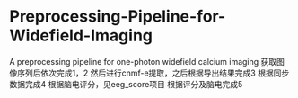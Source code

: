 # Preprocessing-Pipeline-for-Widefield-Imaging
A preprocessing pipeline for one-photon widefield calcium imaging
获取图像序列后依次完成1，2
然后进行cnmf-e提取，之后根据导出结果完成3
根据同步数据完成4
根据脑电评分，见eeg_score项目
根据评分及脑电完成5
